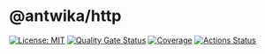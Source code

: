 # @antwika/http

[![License: MIT](https://img.shields.io/badge/License-MIT-yellow.svg)](https://opensource.org/licenses/MIT)
[![Quality Gate Status](https://sonarcloud.io/api/project_badges/measure?project=antwika_http&metric=alert_status)](https://sonarcloud.io/summary/new_code?id=antwika_http)
[![Coverage](https://sonarcloud.io/api/project_badges/measure?project=antwika_http&metric=coverage)](https://sonarcloud.io/summary/new_code?id=antwika_http)
[![Actions Status](https://github.com/antwika/http/workflows/CI/badge.svg)](https://github.com/antwika/http/actions/workflows/ci.yml)
